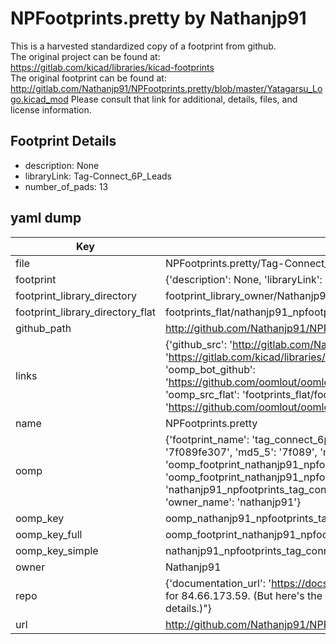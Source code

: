 # NPFootprints.pretty by Nathanjp91  
This is a harvested standardized copy of a footprint from github.  
The original project can be found at:  
https://gitlab.com/kicad/libraries/kicad-footprints  
The original footprint can be found at:
http://gitlab.com/Nathanjp91/NPFootprints.pretty/blob/master/Yatagarsu_Logo.kicad_mod
Please consult that link for additional, details, files, and license information.  
## Footprint Details
* description: None  
* libraryLink: Tag-Connect_6P_Leads  
* number_of_pads: 13  
## yaml dump  
| Key | Value |  
| --- | --- |  
| file | NPFootprints.pretty/Tag-Connect_6P_Leads.kicad_mod |  
| footprint | {'description': None, 'libraryLink': 'Tag-Connect_6P_Leads', 'number_of_pads': 13} |  
| footprint_library_directory | footprint_library_owner/Nathanjp91_NPFootprints.pretty |  
| footprint_library_directory_flat | footprints_flat/nathanjp91_npfootprints_tag_connect_6p_leads/working |  
| github_path | http://github.com/Nathanjp91/NPFootprints.pretty/blob/master/Tag-Connect_6P_Leads.kicad_mod |  
| links | {'github_src': 'http://gitlab.com/Nathanjp91/NPFootprints.pretty/blob/master/Yatagarsu_Logo.kicad_mod', 'github_src_repo': 'https://gitlab.com/kicad/libraries/kicad-footprints', 'oomp_bot': 'footprints/nathanjp91_npfootprints_tag_connect_6p_leads/working', 'oomp_bot_github': 'https://github.com/oomlout/oomlout_oomp_footprint_bot/tree/main/footprints/nathanjp91_npfootprints_tag_connect_6p_leads/working', 'oomp_src_flat': 'footprints_flat/footprints_flat/nathanjp91_npfootprints_tag_connect_6p_leads/working', 'oomp_src_flat_github': 'https://github.com/oomlout/oomlout_oomp_footprint_src/tree/main/footprints_flat/nathanjp91_npfootprints_tag_connect_6p_leads/working'} |  
| name | NPFootprints.pretty |  
| oomp | {'footprint_name': 'tag_connect_6p_leads', 'library_name': 'npfootprints', 'md5': '7f089fe3073b010424b204f4a92b585b', 'md5_10': '7f089fe307', 'md5_5': '7f089', 'md5_6': '7f089f', 'oomp_key': 'oomp_nathanjp91_npfootprints_tag_connect_6p_leads', 'oomp_key_extra': 'oomp_footprint_nathanjp91_npfootprints_tag_connect_6p_leads', 'oomp_key_full': 'oomp_footprint_nathanjp91_npfootprints_tag_connect_6p_leads_7f089f', 'oomp_key_simple': 'nathanjp91_npfootprints_tag_connect_6p_leads', 'original_filename': 'NPFootprints.pretty/Tag-Connect_6P_Leads.kicad_mod', 'owner_name': 'nathanjp91'} |  
| oomp_key | oomp_nathanjp91_npfootprints_tag_connect_6p_leads |  
| oomp_key_full | oomp_footprint_nathanjp91_npfootprints_tag_connect_6p_leads |  
| oomp_key_simple | nathanjp91_npfootprints_tag_connect_6p_leads |  
| owner | Nathanjp91 |  
| repo | {'documentation_url': 'https://docs.github.com/rest/overview/resources-in-the-rest-api#rate-limiting', 'message': "API rate limit exceeded for 84.66.173.59. (But here's the good news: Authenticated requests get a higher rate limit. Check out the documentation for more details.)"} |  
| url | http://github.com/Nathanjp91/NPFootprints.pretty |  


